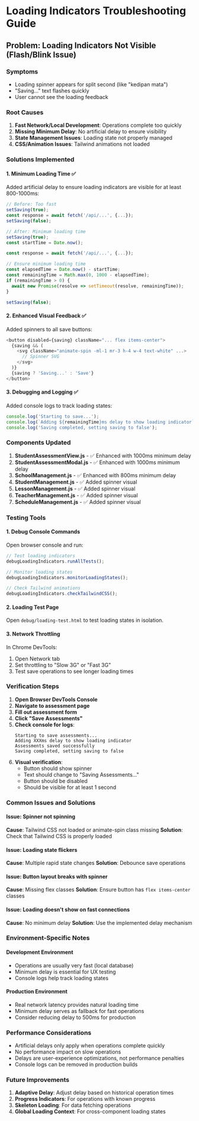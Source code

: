 # Loading Indicators Troubleshooting Guide

## Problem: Loading Indicators Not Visible (Flash/Blink Issue)

### Symptoms
- Loading spinner appears for split second (like "kedipan mata")
- "Saving..." text flashes quickly
- User cannot see the loading feedback

### Root Causes
1. **Fast Network/Local Development**: Operations complete too quickly
2. **Missing Minimum Delay**: No artificial delay to ensure visibility
3. **State Management Issues**: Loading state not properly managed
4. **CSS/Animation Issues**: Tailwind animations not loaded

### Solutions Implemented

#### 1. Minimum Loading Time ✅
Added artificial delay to ensure loading indicators are visible for at least 800-1000ms:

```javascript
// Before: Too fast
setSaving(true);
const response = await fetch('/api/...', {...});
setSaving(false);

// After: Minimum loading time
setSaving(true);
const startTime = Date.now();

const response = await fetch('/api/...', {...});

// Ensure minimum loading time
const elapsedTime = Date.now() - startTime;
const remainingTime = Math.max(0, 1000 - elapsedTime);
if (remainingTime > 0) {
  await new Promise(resolve => setTimeout(resolve, remainingTime));
}

setSaving(false);
```

#### 2. Enhanced Visual Feedback ✅
Added spinners to all save buttons:

```javascript
<button disabled={saving} className="... flex items-center">
  {saving && (
    <svg className="animate-spin -ml-1 mr-3 h-4 w-4 text-white" ...>
      // Spinner SVG
    </svg>
  )}
  {saving ? 'Saving...' : 'Save'}
</button>
```

#### 3. Debugging and Logging ✅
Added console logs to track loading states:

```javascript
console.log('Starting to save...');
console.log(`Adding ${remainingTime}ms delay to show loading indicator`);
console.log('Saving completed, setting saving to false');
```

### Components Updated

1. **StudentAssessmentView.js** - ✅ Enhanced with 1000ms minimum delay
2. **StudentAssessmentModal.js** - ✅ Enhanced with 1000ms minimum delay  
3. **SchoolManagement.js** - ✅ Enhanced with 800ms minimum delay
4. **StudentManagement.js** - ✅ Added spinner visual
5. **LessonManagement.js** - ✅ Added spinner visual
6. **TeacherManagement.js** - ✅ Added spinner visual
7. **ScheduleManagement.js** - ✅ Added spinner visual

### Testing Tools

#### 1. Debug Console Commands
Open browser console and run:
```javascript
// Test loading indicators
debugLoadingIndicators.runAllTests();

// Monitor loading states
debugLoadingIndicators.monitorLoadingStates();

// Check Tailwind animations
debugLoadingIndicators.checkTailwindCSS();
```

#### 2. Loading Test Page
Open `debug/loading-test.html` to test loading states in isolation.

#### 3. Network Throttling
In Chrome DevTools:
1. Open Network tab
2. Set throttling to "Slow 3G" or "Fast 3G"
3. Test save operations to see longer loading times

### Verification Steps

1. **Open Browser DevTools Console**
2. **Navigate to assessment page**
3. **Fill out assessment form**
4. **Click "Save Assessments"**
5. **Check console for logs**:
   ```
   Starting to save assessments...
   Adding XXXms delay to show loading indicator
   Assessments saved successfully
   Saving completed, setting saving to false
   ```
6. **Visual verification**:
   - Button should show spinner
   - Text should change to "Saving Assessments..."
   - Button should be disabled
   - Should be visible for at least 1 second

### Common Issues and Solutions

#### Issue: Spinner not spinning
**Cause**: Tailwind CSS not loaded or animate-spin class missing
**Solution**: Check that Tailwind CSS is properly loaded

#### Issue: Loading state flickers
**Cause**: Multiple rapid state changes
**Solution**: Debounce save operations

#### Issue: Button layout breaks with spinner
**Cause**: Missing flex classes
**Solution**: Ensure button has `flex items-center` classes

#### Issue: Loading doesn't show on fast connections
**Cause**: No minimum delay
**Solution**: Use the implemented delay mechanism

### Environment-Specific Notes

#### Development Environment
- Operations are usually very fast (local database)
- Minimum delay is essential for UX testing
- Console logs help track loading states

#### Production Environment
- Real network latency provides natural loading time
- Minimum delay serves as fallback for fast operations
- Consider reducing delay to 500ms for production

### Performance Considerations

- Artificial delays only apply when operations complete quickly
- No performance impact on slow operations
- Delays are user-experience optimizations, not performance penalties
- Console logs can be removed in production builds

### Future Improvements

1. **Adaptive Delay**: Adjust delay based on historical operation times
2. **Progress Indicators**: For operations with known progress
3. **Skeleton Loading**: For data fetching operations
4. **Global Loading Context**: For cross-component loading states
